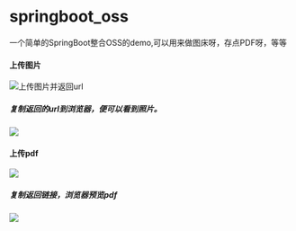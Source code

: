 # springboot_oss
一个简单的SpringBoot整合OSS的demo,可以用来做图床呀，存点PDF呀，等等

#### 上传图片

![上传图片并返回url](https://yoonada.oss-cn-shenzhen.aliyuncs.com/images/20200827113641.png)

##### 复制返回的url到浏览器，便可以看到照片。

![](https://yoonada.oss-cn-shenzhen.aliyuncs.com/images/20200827113902.png)



#### 上传pdf

![](https://yoonada.oss-cn-shenzhen.aliyuncs.com/images/WechatIMG66.png)



##### 复制返回链接，浏览器预览pdf

![](https://yoonada.oss-cn-shenzhen.aliyuncs.com/images/WechatIMG65.png)